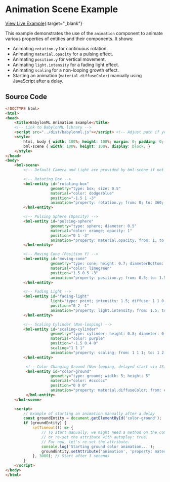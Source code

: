 # Animation Scene Example

[View Live Example](https://babylonml-frontend.netlify.app/examples/animation_scene.html){:target="_blank"}

This example demonstrates the use of the `animation` component to animate various properties of entities and their components. It shows:

*   Animating `rotation.y` for continuous rotation.
*   Animating `material.opacity` for a pulsing effect.
*   Animating `position.y` for vertical movement.
*   Animating `light.intensity` for a fading light effect.
*   Animating `scaling` for a non-looping growth effect.
*   Starting an animation (`material.diffuseColor`) manually using JavaScript after a delay.


## Source Code

```html
<!DOCTYPE html>
<html>
<head>
    <title>BabylonML Animation Example</title>
    <!-- Link to BabylonML library -->
    <script src="../dist/babylonml.js"></script> <!-- Adjust path if your build output is elsewhere -->
    <style>
        html, body { width: 100%; height: 100%; margin: 0; padding: 0; overflow: hidden; }
        bml-scene { width: 100%; height: 100%; display: block; }
    </style>
</head>
<body>
    <bml-scene>
        <!-- Default Camera and Light are provided by bml-scene if not specified -->

        <!-- Rotating Box -->
        <bml-entity id="rotating-box"
                    geometry="type: box; size: 0.5"
                    material="color: dodgerblue"
                    position="-1.5 1 -3"
                    animation="property: rotation.y; from: 0; to: 360; dur: 5000; loop: true; easing: linear;">
        </bml-entity>

        <!-- Pulsing Sphere (Opacity) -->
        <bml-entity id="pulsing-sphere"
                    geometry="type: sphere; diameter: 0.5"
                    material="color: orange; opacity: 1"
                    position="0 1 -3"
                    animation="property: material.opacity; from: 1; to: 0.1; dur: 1500; loop: true; easing: easeInOutSine;">
        </bml-entity>

        <!-- Moving Cone (Position Y) -->
        <bml-entity id="moving-cone"
                    geometry="type: cone; height: 0.7; diameterBottom: 0.4"
                    material="color: limegreen"
                    position="1.5 0.5 -3"
                    animation="property: position.y; from: 0.5; to: 1.5; dur: 2000; loop: true; easing: easeInOutBounce;">
        </bml-entity>

        <!-- Fading Light -->
        <bml-entity id="fading-light"
                    light="type: point; intensity: 1.5; diffuse: 1 1 0.8"
                    position="0 2 -1"
                    animation="property: light.intensity; from: 1.5; to: 0.3; dur: 3000; loop: true; easing: easeInOutQuad;">
        </bml-entity>

        <!-- Scaling Cylinder (Non-looping) -->
        <bml-entity id="scaling-cylinder"
                    geometry="type: cylinder; height: 0.8; diameter: 0.3"
                    material="color: purple"
                    position="-1.5 0.4 0"
                    scaling="1 1 1"
                    animation="property: scaling; from: 1 1 1; to: 1 2 1; dur: 2500; loop: false; easing: easeOutElastic; autoplay: true;">
        </bml-entity>

         <!-- Color Changing Ground (Non-looping, delayed start via JS) -->
         <bml-entity id="color-ground"
                    geometry="type: ground; width: 5; height: 5"
                    material="color: #cccccc"
                    position="0 0 0"
                    animation="property: material.diffuseColor; from: #cccccc; to: #ff8844; dur: 4000; loop: false; autoplay: false;">
         </bml-entity>
    </bml-scene>

    <script>
        // Example of starting an animation manually after a delay
        const groundEntity = document.getElementById('color-ground');
        if (groundEntity) {
            setTimeout(() => {
                // To start manually, we might need a method on the component,
                // or re-set the attribute with autoplay: true.
                // For now, let's re-set the attribute.
                console.log('Starting ground color animation...');
                groundEntity.setAttribute('animation', 'property: material.diffuseColor; from: #cccccc; to: #ff8844; dur: 4000; loop: false; autoplay: true;');
            }, 3000); // Start after 3 seconds
        }
    </script>
</body>
</html>
```

